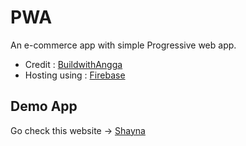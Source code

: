 # PWA 

An e-commerce app with simple Progressive web app.

- Credit :
[BuildwithAngga](https://www.youtube.com/channel/UCrCqB6_uGWECG-Fns1ArhFA)
- Hosting using : 
[Firebase](https://firebase.google.com/)

## Demo App
Go check this website -> [Shayna](https://shayna-pwa.web.app/)
